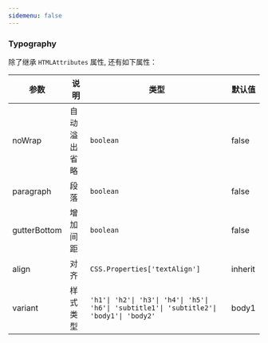 ```yaml
---
sidemenu: false
---
```


### Typography
除了继承 `HTMLAttributes` 属性, 还有如下属性：

| 参数	|说明	|类型	|默认值
| --- | --- | --- | ---
| noWrap | 自动溢出省略 | `boolean` | false
| paragraph | 段落 | `boolean` | false
| gutterBottom | 增加间距 | `boolean` | false
| align | 对齐 | `CSS.Properties['textAlign']` | inherit
| variant | 样式类型 | `'h1'\| 'h2'\| 'h3'\| 'h4'\| 'h5'\| 'h6'\| 'subtitle1'\| 'subtitle2'\| 'body1'\| 'body2'` | body1

